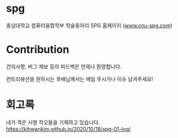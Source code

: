 # spg
충남대학교 컴퓨터융합학부 학술동아리 SPG 홈페이지 
(www.cnu-spg.com)

# Contribution
건의사항, 버그 제보 등의 피드백은 언제나 환영합니다.

컨트리뷰션을 원하시는 후배님께서는 메일 주시거나 이슈 남겨주세요!

# 회고록
내가 격은 시행 착오들을 기제하고 있습니다.
https://kihwankim.github.io/2020/10/18/spg-01-log/
